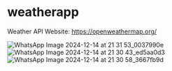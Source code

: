 # weatherapp

Weather API Website: https://openweathermap.org/

![WhatsApp Image 2024-12-14 at 21 31 53_0037990e](https://github.com/user-attachments/assets/9c66bcca-4ead-4776-a7bc-b919095a7492)
![WhatsApp Image 2024-12-14 at 21 30 43_ed5aa0d3](https://github.com/user-attachments/assets/9de9e763-51bc-4e35-be9a-2de912258480)
![WhatsApp Image 2024-12-14 at 21 30 58_3667fb9d](https://github.com/user-attachments/assets/44b63c6d-a325-4c67-93cd-39291c0653a0)




